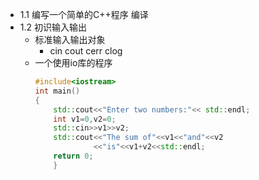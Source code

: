 - 1.1 编写一个简单的C++程序
	编译
- 1.2 初识输入输出
	-  标准输入输出对象
		- cin cout cerr clog
	- 一个使用io库的程序
		```c++
		#include<iostream>
		int main()
		{
			std::cout<<"Enter two numbers:"<< std::endl;
			int v1=0,v2=0;
			std::cin>>v1>>v2;
			std::cout<<"The sum of"<<v1<<"and"<<v2
					 <<"is"<<v1+v2<<std::endl;
			return 0;
			}
```